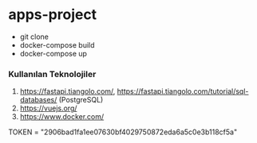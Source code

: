 # apps-project

- git clone
- docker-compose build
- docker-compose up

### Kullanılan Teknolojiler

1. https://fastapi.tiangolo.com/, https://fastapi.tiangolo.com/tutorial/sql-databases/ (PostgreSQL)
2. https://vuejs.org/
3. https://www.docker.com/

TOKEN = "2906bad1fa1ee07630bf4029750872eda6a5c0e3b118cf5a"
